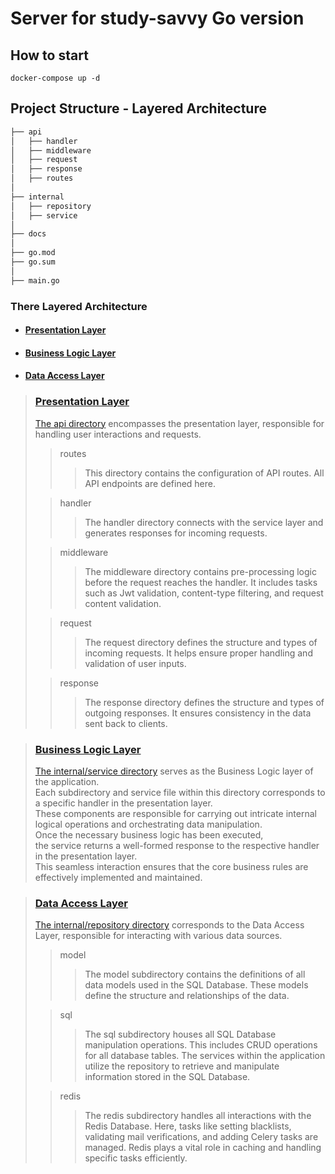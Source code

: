 # Server for study-savvy Go version

## How to start
```
docker-compose up -d
```

## Project Structure - Layered Architecture
```markdown
├── api
│   ├── handler
│   ├── middleware
│   ├── request
│   ├── response
│   ├── routes
│
├── internal
│   ├── repository
│   ├── service
│
├── docs
│
├── go.mod
├── go.sum
│
├── main.go
```
### There Layered Architecture
- #### [Presentation Layer](#Presentation-Layer)
- #### [Business Logic Layer](#Business-Logic-Layer)
- #### [Data Access Layer](#Data-Access-Layer)

> ### [Presentation Layer](./api)
> [The api directory](./api) encompasses the presentation layer, responsible for handling user interactions and requests.
> > routes
> > > This directory contains the configuration of API routes. All API endpoints are defined here. 
> 
> > handler
> > > The handler directory connects with the service layer and generates responses for incoming requests.
> 
> > middleware
> > > The middleware directory contains pre-processing logic before the request reaches the handler. It includes tasks such as Jwt validation, content-type filtering, and request content validation.
> 
> > request
> > > The request directory defines the structure and types of incoming requests. It helps ensure proper handling and validation of user inputs.
> 
> > response
> > > The response directory defines the structure and types of outgoing responses. It ensures consistency in the data sent back to clients.

> ### [Business Logic Layer](./internal/service)
> [The internal/service directory](./internal/service) serves as the Business Logic layer of the application.</br>
> Each subdirectory and service file within this directory corresponds to a specific handler in the presentation layer.</br> 
> These components are responsible for carrying out intricate internal logical operations and orchestrating data manipulation.</br>
> Once the necessary business logic has been executed, </br>
> the service returns a well-formed response to the respective handler in the presentation layer.</br>
> This seamless interaction ensures that the core business rules are effectively implemented and maintained.

> ### [Data Access Layer](./internal/repository)
> [The internal/repository directory](./internal/repository) corresponds to the Data Access Layer, responsible for interacting with various data sources.
> > model
> > > The model subdirectory contains the definitions of all data models used in the SQL Database. These models define the structure and relationships of the data.
> 
> > sql
> > > The sql subdirectory houses all SQL Database manipulation operations. This includes CRUD operations for all database tables. The services within the application utilize the repository to retrieve and manipulate information stored in the SQL Database.
> 
> > redis
> > > The redis subdirectory handles all interactions with the Redis Database. Here, tasks like setting blacklists, validating mail verifications, and adding Celery tasks are managed. Redis plays a vital role in caching and handling specific tasks efficiently. 